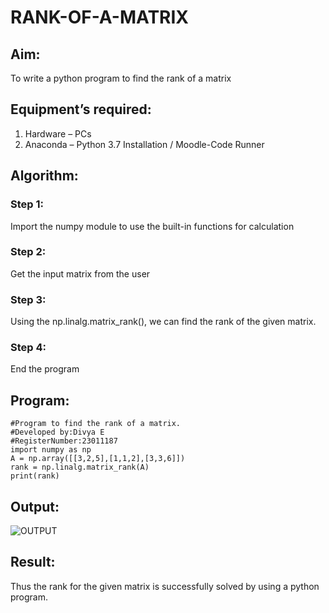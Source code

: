 # RANK-OF-A-MATRIX
## Aim:
To write a python program to find the rank of a matrix
## Equipment’s required:
1. 	Hardware – PCs
2. 	Anaconda – Python 3.7 Installation / Moodle-Code Runner
## Algorithm:
### Step 1:
Import the numpy module to use the built-in functions for calculation
### Step 2:
Get the input matrix from the user
### Step 3:
Using the np.linalg.matrix_rank(), we can find the rank of the given matrix.
### Step 4:
End the program
## Program:
```
#Program to find the rank of a matrix.
#Developed by:Divya E 
#RegisterNumber:23011187
import numpy as np
A = np.array([[3,2,5],[1,1,2],[3,3,6]])
rank = np.linalg.matrix_rank(A)
print(rank)
```

## Output:
![OUTPUT](https://github.com/DHIVYA050430/RANK-OF-A-MATRIX/assets/147141546/68743d00-9cc5-4dcd-814d-5e1c5d5e4c4d)

## Result:
Thus the rank for the given matrix is successfully solved by  using a python program.

